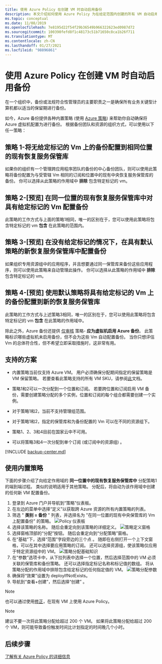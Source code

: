 ```yaml
---
title: 使用 Azure Policy 在创建 VM 时自动启用备份
description: 本文介绍如何使用 Azure Policy 为在给定范围内创建的所有 VM 自动启用备份
ms.topic: conceptual
ms.date: 11/08/2019
ms.openlocfilehash: 7e8195d22f54f29b36549b966322623ed0987d72
ms.sourcegitcommit: 100390fefd8f1c48173c51b71650c8ca1b26f711
ms.translationtype: MT
ms.contentlocale: zh-CN
ms.lasthandoff: 01/27/2021
ms.locfileid: "98896861"
---
```

# <a name="auto-enable-backup-on-vm-creation-using-azure-policy"></a>使用 Azure Policy 在创建 VM 时自动启用备份

在一个组织中，备份或法规符合性管理员的主要职责之一是确保所有业务关键型计算机都以适当的保留期进行备份。

如今，Azure 备份提供各种内置策略 (使用 [Azure 策略](https://docs.microsoft.com/azure/governance/policy/overview)) 来帮助你自动确保将 Azure 虚拟机配置为进行备份。 根据备份团队和资源的组织方式，可以使用以下任一策略：

## <a name="policy-1---configure-backup-on-vms-without-a-given-tag-to-an-existing-recovery-services-vault-in-the-same-location"></a>策略 1-将无给定标记的 Vm 上的备份配置到相同位置的现有恢复服务保管库

如果你的组织有一个管理跨应用程序团队的备份的中心备份团队，则可以使用此策略将备份配置为与受管辖 Vm 相同的订阅和位置中的现有中央恢复服务保管库的备份。 你可以选择从此策略的作用域中 **排除** 包含特定标记的 vm。

## <a name="policy-2---preview-configure-backup-on-vms-with-a-given-tag-to-an-existing-recovery-services-vault-in-the-same-location"></a>策略 2-[预览] 在同一位置的现有恢复服务保管库中对具有给定标记的 Vm 配置备份
此策略的工作方式与上面的策略1相同，唯一的区别在于，您可以使用此策略将包含特定标记的 vm **包含** 在此策略的范围内。 

## <a name="policy-3---preview-configure-backup-on-vms-without-a-given-tag-to-a-new-recovery-services-vault-with-a-default-policy"></a>策略 3-[预览] 在没有给定标记的情况下，在具有默认策略的新恢复服务保管库中配置备份
如果组织专用资源组中的应用程序，并且想要通过同一保管库来备份这些应用程序，则可以使用此策略来自动管理此操作。 你可以选择从此策略的作用域中 **排除** 包含特定标记的 vm。

## <a name="policy-4---preview-configure-backup-on-vms-with-a-given-tag-to-a-new-recovery-services-vault-with-a-default-policy"></a>策略 4-[预览] 使用默认策略将具有给定标记的 Vm 上的备份配置到新的恢复服务保管库
此策略的工作方式与上述策略3相同，唯一的区别在于，您可以使用此策略将包含特定标记的 vm **包含** 在此策略的作用域中。 

除此之外，Azure 备份还提供 [仅审核](https://docs.microsoft.com/azure/governance/policy/concepts/effects#audit) 策略- **应为虚拟机启用 Azure 备份**。 此策略标识哪些虚拟机未启用备份，但不会为这些 Vm 自动配置备份。 当你只想评估 Vm 的总体符合性，但不希望立即采取措施时，这非常有用。

## <a name="supported-scenarios"></a>支持的方案

* 内置策略当前仅支持 Azure VM。 用户必须确保分配期间指定的保留策略是 VM 保留策略。 若要查看此策略支持的所有 VM SKU，请参阅[此](./backup-azure-policy-supported-skus.md)文档。

* 策略1和2可以一次分配到一个位置和订阅。 若要跨位置和订阅启用 VM 备份，需要创建策略分配的多个实例，位置和订阅的每个组合都需要创建一个实例。

* 对于策略1和2，当前不支持管理组范围。

* 对于策略1和2，指定的保管库和为备份配置的 Vm 可以在不同的资源组下。

* 策略1、2、3和4目前在国家云中不可用。

* 可以将策略3和4一次分配到单个订阅 (或订阅中的资源组) 。

[!INCLUDE [backup-center.md](../../includes/backup-center.md)]

## <a name="using-the-built-in-policies"></a>使用内置策略

下面的步骤介绍了向给定作用域的 **同一位置中的现有恢复服务保管库中** 分配策略1的端到端过程。 类似的说明适用于其他策略。 分配后，将自动为该作用域中创建的任何新 VM 配置备份。

1. 登录到 Azure 门户并导航到“策略”仪表板。
2. 在左边的菜单中选择“定义”以获取跨 Azure 资源的所有内置策略的列表。
3. 筛选 " **类别 = 备份** " 列表，并选择名为 "在同一位置的现有中央保管库的 Vm 上配置备份" 的策略。
![Policy 仪表板](./media/backup-azure-auto-enable-backup/policy-dashboard.png)
4. 选择该策略的名称。 随后会重定向到该策略的详细定义。
![策略定义窗格](./media/backup-azure-auto-enable-backup/policy-definition-blade.png)
5. 选择窗格顶部的“分配”按钮。 随后会重定向到“分配策略”窗格。
6. 在“基础”下，选择“范围”字段旁边的三个点 。 随即在右侧打开一个上下文窗格，可以在其中选择要应用策略的订阅。 还可以选择资源组，使该策略仅应用于特定资源组中的 VM。
![策略分配基础知识](./media/backup-azure-auto-enable-backup/policy-assignment-basics.png)
7. 在“参数”选项卡中，从下拉列表中选择一个位置，然后选择范围中的 VM 必须关联的保管库和备份策略。 还可以选择指定标记名称和标记值的数组。 将从策略分配的作用域中排除包含给定标记的任何指定值的 VM。
![策略分配参数](./media/backup-azure-auto-enable-backup/policy-assignment-parameters.png)
8. 确保将“效果”设置为 deployIfNotExists。
9. 导航到“查看+创建”，然后选择“创建” 。

> [!NOTE]
>
> 也可以通过使用[修正](../governance/policy/how-to/remediate-resources.md)，在现有 VM 上使用 Azure Policy。

> [!NOTE]
>
> 建议不要一次将此策略分配给超过 200 个 VM。 如果将此策略分配给超过 200 个 VM，则可能导致备份触发时间比计划指定的时间晚几个小时。

## <a name="next-steps"></a>后续步骤

[了解有关 Azure Policy 的详细信息](../governance/policy/overview.md)
